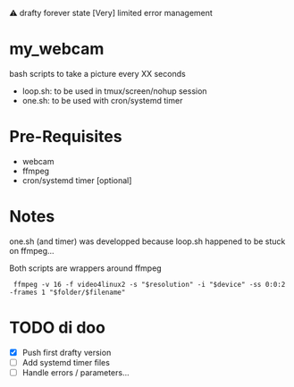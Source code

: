:warning: drafty forever state
[Very] limited error management

# my_webcam

bash scripts to take a picture every XX seconds

  * loop.sh: to be used in tmux/screen/nohup session
  * one.sh: to be used with cron/systemd timer

# Pre-Requisites

  * webcam
  * ffmpeg
  * cron/systemd timer [optional]

# Notes

one.sh (and timer) was developped because loop.sh happened to be stuck on ffmpeg...

Both scripts are wrappers around ffmpeg
```Shell
 ffmpeg -v 16 -f video4linux2 -s "$resolution" -i "$device" -ss 0:0:2 -frames 1 "$folder/$filename"
```

# TODO di doo
- [x] Push first drafty version
- [ ] Add systemd timer files
- [ ] Handle errors / parameters...
